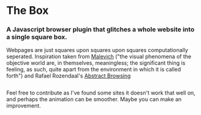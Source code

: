 # The Box
### A Javascript browser plugin that glitches a whole website into a single square box.

Webpages are just squares upon squares upon squares computationally seperated.
Inspiration taken from [Malevich](https://external-content.duckduckgo.com/iu/?u=http%3A%2F%2Fwww.abc.net.au%2Freslib%2F200707%2Fr159647_582595.jpg&f=1&nofb=1) ("the visual phenomena of the objective world are, in themselves, meaningless; the significant thing is feeling, as such, quite apart from the environment in which it is called forth") and Rafael Rozendaal's [Abstract Browsing](https://www.newrafael.com/new-website-chrome-plugin-abstract-browsing-net) 

<img href="/demo_gif.gif">

Feel free to contribute as I've found some sites it doesn't work that well on, and perhaps the animation can be smoother. Maybe you can make an improvement.

